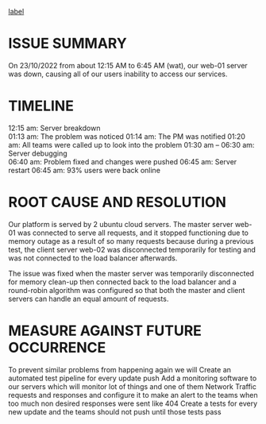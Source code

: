 [label](https://camo.githubusercontent.com/7f427f06243ae054b44def810f654257960cab96ad54b07a65b22b2c69d8e6dd/68747470733a2f2f6d69726f2e6d656469756d2e636f6d2f6d61782f313430302f302a6b486f574437674a30504339476d424b2e6a7067)

# ISSUE SUMMARY

On 23/10/2022 from about 12:15 AM to 6:45 AM (wat), our web-01 server was down, causing all of our users inability to access our services. 

# TIMELINE 

12:15 am: Server breakdown  
01:13 am: The problem was noticed
01:14 am: The PM was notified
01:20 am: All teams were called up to look into the problem
01:30 am – 06:30 am: Server debugging  
06:40 am: Problem fixed and changes were pushed 
06:45 am: Server restart
06:45 am: 93% users were back online  

# ROOT CAUSE AND RESOLUTION

Our platform is served by 2 ubuntu cloud servers. The master server web-01 was connected to serve all requests, and it stopped functioning due to memory outage as a result of so many requests because during a previous test, the client server web-02 was disconnected temporarily for testing and was not connected to the load balancer afterwards.

The issue was fixed when the master server was temporarily disconnected for memory clean-up then connected back to the load balancer and a round-robin algorithm was configured so that both the master and client servers can handle an equal amount of requests.

# MEASURE AGAINST FUTURE OCCURRENCE  

To prevent similar problems from happening again we will
Create an automated test pipeline for every update push
Add a monitoring software to our servers which will monitor lot of things and one of them Network Traffic requests and responses and configure it to make an alert to the teams when too much non desired responses were sent like 404
Create a tests for every new update and the teams should not push until those tests pass

